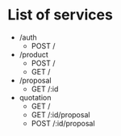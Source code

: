 # List of services

- /auth
  - POST /
- /product
  - POST /
  - GET /
- /proposal
  - GET /:id
- quotation
  - GET /
  - GET /:id/proposal
  - POST /:id/proposal